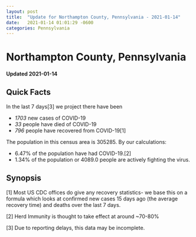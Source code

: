 ```yaml
---
layout: post
title:  "Update for Northampton County, Pennsylvania - 2021-01-14"
date:   2021-01-14 01:01:29 -0600
categories: Pennsylvania
---
```


# Northampton County, Pennsylvania
#### Updated 2021-01-14

## Quick Facts

In the last 7 days[3] we project there have been
- *1703* new cases of COVID-19
- *33* people have died of COVID-19
- *796* people have recovered from COVID-19[1]

The population in this census area is 305285. By our calculations:
- 6.47% of the population have had COVID-19.[2]
- 1.34% of the population or 4089.0 people are actively fighting the virus.

## Synopsis




[1] Most US CDC offices do give any recovery statistics- we base this on a formula which looks at confirmed new cases
15 days ago (the average recovery time) and deaths over the last 7 days.

[2] Herd Immunity is thought to take effect at around ~70-80%

[3] Due to reporting delays, this data may be incomplete.
 
    